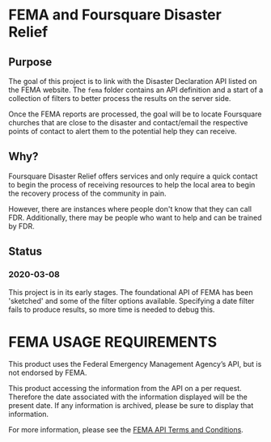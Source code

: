 # FEMA and Foursquare Disaster Relief

## Purpose
The goal of this project is to link with the Disaster Declaration API listed
on the FEMA website.  The `fema` folder contains an API definition and a
start of a collection of filters to better process the results on the
server side.

Once the FEMA reports are processed, the goal will be to locate Foursquare
churches that are close to the disaster and contact/email the respective
points of contact to alert them to the potential help they can receive.

## Why?
Foursquare Disaster Relief offers services and only require a quick contact
to begin the process of receiving resources to help the local area to begin
the recovery process of the community in pain.

However, there are instances where people don't know that they can call FDR.
Additionally, there may be people who want to help and can be trained by FDR.

## Status

### 2020-03-08

This project is in its early stages.  The foundational API of FEMA has been
'sketched' and some of the filter options available.  Specifying a date filter
fails to produce results, so more time is needed to debug this.

# FEMA USAGE REQUIREMENTS
This product uses the Federal Emergency Management Agency’s API, but is not endorsed by FEMA.

This product accessing the information from the API on a per request.  Therefore the date
associated with the information displayed will be the present date.  If any information is
archived, please be sure to display that information.

For more information, please see the 
[FEMA API Terms and Conditions]("https://www.fema.gov/openfema-api-terms-conditions").